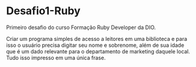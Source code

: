 # Desafio1-Ruby
Primeiro desafio do curso Formação Ruby Developer da DIO.

Criar um programa simples de acesso a leitores em uma biblioteca e para isso o usuário precisa digitar seu nome e sobrenome, 
além de sua idade que é um dado relevante para o departamento de marketing daquele local.
Tudo isso impresso em uma única frase.
